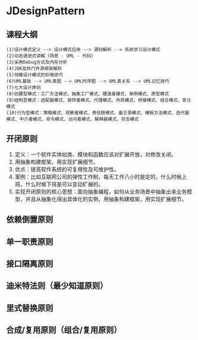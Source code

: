 # JDesignPattern

## 课程大纲
    (1)设计模式定义 --> 设计模式应用 --> 源码解析 --> 系统学习设计模式
    (2)动态递进式讲解（场景 - UML - 代码）
    (3)采用Debug方式及内存分析
    (4)JDK及热门开源框架解析
    (5)领略设计模式的妙用技巧
    (6)UML基础 --> UML类图 --> UML时序图 --> UML类关系 --> UML记忆技巧
    (7)七大设计原则
    (8)创建型模式：工厂方法模式、抽象工厂模式、建造者模式、单例模式、原型模式
    (9)结构型模式：适配器模式、装饰者模式、代理模式、外观模式、桥接模式、组合模式、享元模式
    (10)行为型模式：策略模式、观察者模式、责任链模式、备忘录模式、模板方法模式、迭代器模式、中介者模式、命令模式、访问者模式、解释器模式、状态模式

## 开闭原则
1. 定义：一个软件实体如类、模块和函数应该对扩展开放，对修改关闭。
2. 用抽象构建框架，用实现扩展细节。
3. 优点：提高软件系统的可复用性及可维护性。
4. 案例：比如互联网公司的弹性工作制，每天工作八小时是定的，什么时候上班，什么时候下班是可以变动扩展的。
5. 实现开闭原则的核心思想：面向抽象编程，如何从业务场景中抽象出来业务模型，并且从抽象化得出具体化的实例，用抽象构建框架，用实现扩展细节。

## 依赖倒置原则

## 单一职责原则
## 接口隔离原则
## 迪米特法则（最少知道原则）
## 里式替换原则
## 合成/复用原则（组合/复用原则）